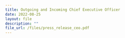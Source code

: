 ```yaml
---
title: Outgoing and Incoming Chief Executive Officer
date: 2022-08-25
layout: file
description: ""
file_url: /files/press_release_ceo.pdf
---
```


